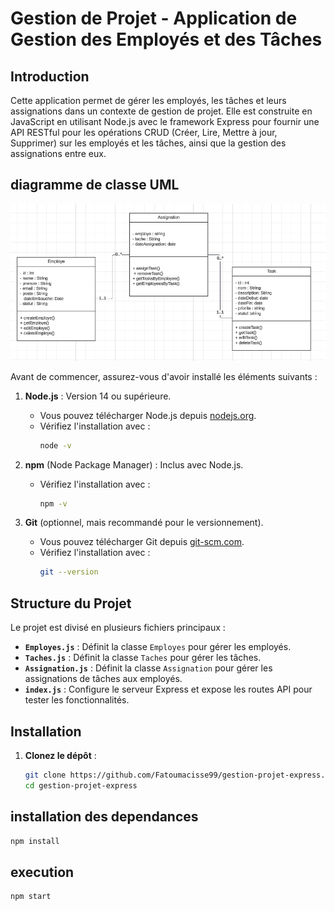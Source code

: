 # Gestion de Projet - Application de Gestion des Employés et des Tâches

## Introduction

Cette application permet de gérer les employés, les tâches et leurs assignations dans un contexte de gestion de projet. Elle est construite en JavaScript en utilisant Node.js avec le framework Express pour fournir une API RESTful pour les opérations CRUD (Créer, Lire, Mettre à jour, Supprimer) sur les employés et les tâches, ainsi que la gestion des assignations entre eux.

## diagramme de classe UML

![Diagramme de Classe](assets/images/diagramme_class.png)

Avant de commencer, assurez-vous d'avoir installé les éléments suivants :

1. **Node.js** : Version 14 ou supérieure.

   - Vous pouvez télécharger Node.js depuis [nodejs.org](https://nodejs.org/).
   - Vérifiez l'installation avec :
     ```bash
     node -v
     ```

2. **npm** (Node Package Manager) : Inclus avec Node.js.

   - Vérifiez l'installation avec :
     ```bash
     npm -v
     ```

3. **Git** (optionnel, mais recommandé pour le versionnement).
   - Vous pouvez télécharger Git depuis [git-scm.com](https://git-scm.com/).
   - Vérifiez l'installation avec :
     ```bash
     git --version
     ```

## Structure du Projet

Le projet est divisé en plusieurs fichiers principaux :

- **`Employes.js`** : Définit la classe `Employes` pour gérer les employés.
- **`Taches.js`** : Définit la classe `Taches` pour gérer les tâches.
- **`Assignation.js`** : Définit la classe `Assignation` pour gérer les assignations de tâches aux employés.
- **`index.js`** : Configure le serveur Express et expose les routes API pour tester les fonctionnalités.

## Installation

1. **Clonez le dépôt** :
   ```bash
   git clone https://github.com/Fatoumacisse99/gestion-projet-express.git
   cd gestion-projet-express
   ```

## installation des dependances

```bash
npm install
```

## execution

```bash
npm start
```
